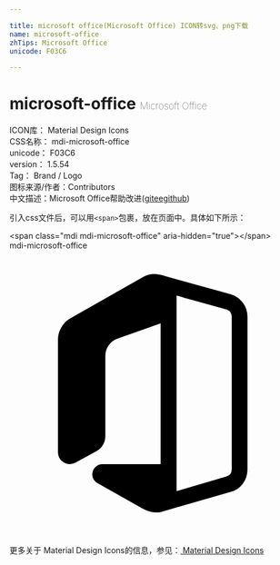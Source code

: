 ```yaml
---

title: microsoft office(Microsoft Office) ICON转svg、png下载
name: microsoft-office
zhTips: Microsoft Office
unicode: F03C6

---
```


# microsoft-office  <small style="font-size: 60%;font-weight: 100">Microsoft Office</small>


<div class="detail-page">
<p>
<span>
ICON库：
<span class="badge-secondary badge">Material Design Icons</span> 
</span>
<br/>
<span>
CSS名称：
<span class="badge-secondary badge">mdi-microsoft-office</span> 
</span>
<br/>
<span>
unicode：
<span class="badge-secondary badge">F03C6</span> 
</span>
<br/>
<span>
version：
<span class="badge-secondary badge">1.5.54</span> 
</span>
<br/>
<span>Tag：
<span class="badge-light badge">Brand / Logo</span>
</span>
<br/>
<span>图标来源/作者：<span class="badge-light badge">Contributors</span></span> 
<br/>
<span class="zh-detail">中文描述：<span class="badge-primary badge">Microsoft Office</span><span class="help-link"><span>帮助改进</span>(<a href="https://gitee.com/liuwave/icon-helper/edit/master/json/material/microsoft-office.json" target="_blank" rel="noopener noreferrer">gitee</a><a href="https://github.com/liuwave/icon-helper/edit/master/json/material/microsoft-office.json" target="_blank" rel="noopener noreferrer">github</a></span>)</span><br/>
</p>
</div>
<div class="alert alert-dark">
  <i class="mdi mdi-microsoft-office mdi-48px"></i>
  <i class="mdi mdi-microsoft-office mdi-36px"></i>
  <i class="mdi mdi-microsoft-office mdi-24px"></i>
  <i class="mdi mdi-microsoft-office mdi-18px"></i>
</div>
<div>
  <p>引入css文件后，可以用<code>&lt;span&gt;</code>包裹，放在页面中。具体如下所示：    
  </p>
  <div class="alert alert-primary" style="font-size: 14px">
    &lt;span class="mdi mdi-microsoft-office" aria-hidden="true"&gt;&lt;/span&gt;
    <copy-btn content='<span class="mdi mdi-microsoft-office" aria-hidden="true"></span>'></copy-btn>
  </div>
  <div class="alert alert-secondary">
    <i class="mdi mdi-microsoft-office"
    style="font-size: 24px"
    aria-hidden="true"></i> mdi-microsoft-office
    <copy-btn content="mdi-microsoft-office" btn-title="复制图标名称"></copy-btn>
  </div>
</div>
<div id="svg" class="svg-wrap">
<svg xmlns="http://www.w3.org/2000/svg" viewBox="0 0 24 24"><path d="M19.94 5.59V18.39Q19.94 19.06 19.55 19.59 19.16 20.11 18.5 20.29L12.77 21.94Q12.65 21.97 12.5 22H12.28Q11.95 22 11.68 21.91 11.41 21.82 11.13 21.67L7.38 19.55Q7.17 19.43 7.05 19.24 6.93 19.05 6.93 18.81 6.93 18.45 7.19 18.2 7.44 17.95 7.8 17.95H12.66V6.14L9 7.44Q8.57 7.6 8.3 8 8.03 8.38 8.03 8.85V15.58Q8.03 16 7.82 16.34 7.62 16.68 7.25 16.88L5.53 17.82Q5.29 17.95 5.05 17.95 4.64 17.95 4.35 17.66 4.06 17.37 4.06 16.95V7.47Q4.06 6.95 4.33 6.5 4.61 6 5.06 5.74L11.22 2.24Q11.43 2.12 11.67 2.06 11.91 2 12.15 2 12.32 2 12.46 2.03 12.6 2.05 12.77 2.1L18.5 3.69Q18.83 3.78 19.09 3.96 19.35 4.14 19.54 4.39 19.74 4.65 19.84 4.95 19.94 5.26 19.94 5.59M18.62 18.39V5.59Q18.62 5.36 18.5 5.19 18.35 5 18.13 4.96L15.31 4.18Q15 4.09 14.65 4 14.32 3.89 14 3.81V20.21L18.13 19Q18.35 18.96 18.5 18.79 18.62 18.62 18.62 18.39Z" /></svg>
</div>
<detail full-name='mdi-microsoft-office'></detail>
    
<div><p>更多关于 Material Design Icons的信息，参见：<a target="_blank" href="https://iconhelper.cn/material.html"> Material Design Icons</a>
</p></div>
